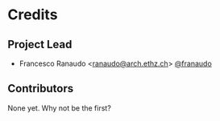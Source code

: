 # Credits

## Project Lead

* Francesco Ranaudo <<ranaudo@arch.ethz.ch>> [@franaudo](https://github.com/franaudo)

## Contributors

None yet. Why not be the first?
